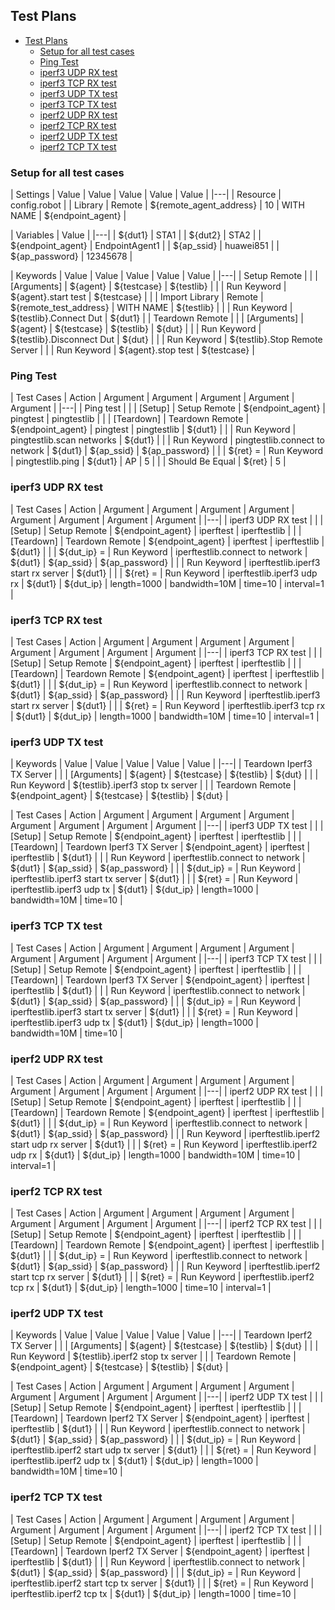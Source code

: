 ## Test Plans
- [Test Plans](#test-plans)
	- [Setup for all test cases](#setup-for-all-test-cases)
	- [Ping Test](#ping-test)
	- [iperf3 UDP RX test](#iperf3-udp-rx-test)
	- [iperf3 TCP RX test](#iperf3-tcp-rx-test)
	- [iperf3 UDP TX test](#iperf3-udp-tx-test)
	- [iperf3 TCP TX test](#iperf3-tcp-tx-test)
	- [iperf2 UDP RX test](#iperf2-udp-rx-test)
	- [iperf2 TCP RX test](#iperf2-tcp-rx-test)
	- [iperf2 UDP TX test](#iperf2-udp-tx-test)
	- [iperf2 TCP TX test](#iperf2-tcp-tx-test)

### Setup for all test cases
| Settings | Value | Value | Value | Value | Value |
|---|
| Resource | config.robot |
| Library | Remote | ${remote_agent_address} | 10 | WITH NAME | ${endpoint_agent} |

| Variables | Value |
|---|
| ${dut1} | STA1 |
| ${dut2} | STA2 |
| ${endpoint_agent} | EndpointAgent1 |
| ${ap_ssid} | huawei851 |
| ${ap_password} | 12345678 |

| Keywords | Value | Value | Value | Value | Value |
|---|
| Setup Remote |
| | [Arguments] | ${agent} | ${testcase} | ${testlib} |
| | Run Keyword | ${agent}.start test | ${testcase} |
| | Import Library | Remote | ${remote_test_address} | WITH NAME | ${testlib} |
| | Run Keyword | ${testlib}.Connect Dut | ${dut1} |
| Teardown Remote |
| | [Arguments] | ${agent} | ${testcase} | ${testlib} | ${dut} |
| | Run Keyword | ${testlib}.Disconnect Dut | ${dut} |
| | Run Keyword | ${testlib}.Stop Remote Server |
| | Run Keyword | ${agent}.stop test | ${testcase} |

### Ping Test
| Test Cases | Action | Argument | Argument | Argument | Argument | Argument |
|---|
| Ping test |
| | [Setup] | Setup Remote | ${endpoint_agent} | pingtest | pingtestlib |
| | [Teardown] | Teardown Remote | ${endpoint_agent} | pingtest | pingtestlib | ${dut1} |
| | Run Keyword | pingtestlib.scan networks | ${dut1} |
| | Run Keyword | pingtestlib.connect to network | ${dut1} | ${ap_ssid} | ${ap_password} |
| | ${ret} = | Run Keyword | pingtestlib.ping | ${dut1} | AP | 5 |
| | Should Be Equal | ${ret} | 5 |

### iperf3 UDP RX test
| Test Cases | Action | Argument | Argument | Argument | Argument | Argument | Argument | Argument | Argument |
|---|
| iperf3 UDP RX test |
| | [Setup] | Setup Remote | ${endpoint_agent} | iperftest | iperftestlib |
| | [Teardown] | Teardown Remote | ${endpoint_agent} | iperftest | iperftestlib | ${dut1} |
| | ${dut_ip} = | Run Keyword | iperftestlib.connect to network | ${dut1} | ${ap_ssid} | ${ap_password} |
| | Run Keyword | iperftestlib.iperf3 start rx server | ${dut1} |
| | ${ret} = | Run Keyword | iperftestlib.iperf3 udp rx | ${dut1} | ${dut_ip} | length=1000 | bandwidth=10M | time=10 | interval=1 |

### iperf3 TCP RX test
| Test Cases | Action | Argument | Argument | Argument | Argument | Argument | Argument | Argument | Argument |
|---|
| iperf3 TCP RX test |
| | [Setup] | Setup Remote | ${endpoint_agent} | iperftest | iperftestlib |
| | [Teardown] | Teardown Remote | ${endpoint_agent} | iperftest | iperftestlib | ${dut1} |
| | ${dut_ip} = | Run Keyword | iperftestlib.connect to network | ${dut1} | ${ap_ssid} | ${ap_password} |
| | Run Keyword | iperftestlib.iperf3 start rx server | ${dut1} |
| | ${ret} = | Run Keyword | iperftestlib.iperf3 tcp rx | ${dut1} | ${dut_ip} | length=1000 | bandwidth=10M | time=10 | interval=1 |

### iperf3 UDP TX test
| Keywords | Value | Value | Value | Value | Value |
|---|
| Teardown Iperf3 TX Server |
| | [Arguments] | ${agent} | ${testcase} | ${testlib} | ${dut} |
| | Run Keyword | ${testlib}.iperf3 stop tx server |
| | Teardown Remote | ${endpoint_agent} | ${testcase} | ${testlib} | ${dut} |

| Test Cases | Action | Argument | Argument | Argument | Argument | Argument | Argument | Argument | Argument |
|---|
| iperf3 UDP TX test |
| | [Setup] | Setup Remote | ${endpoint_agent} | iperftest | iperftestlib |
| | [Teardown] | Teardown Iperf3 TX Server | ${endpoint_agent} | iperftest | iperftestlib | ${dut1} |
| | Run Keyword | iperftestlib.connect to network | ${dut1} | ${ap_ssid} | ${ap_password} |
| | ${dut_ip} = | Run Keyword | iperftestlib.iperf3 start tx server | ${dut1} |
| | ${ret} = | Run Keyword | iperftestlib.iperf3 udp tx | ${dut1} | ${dut_ip} | length=1000 | bandwidth=10M | time=10 |

### iperf3 TCP TX test
| Test Cases | Action | Argument | Argument | Argument | Argument | Argument | Argument | Argument | Argument |
|---|
| iperf3 TCP TX test |
| | [Setup] | Setup Remote | ${endpoint_agent} | iperftest | iperftestlib |
| | [Teardown] | Teardown Iperf3 TX Server | ${endpoint_agent} | iperftest | iperftestlib | ${dut1} |
| | Run Keyword | iperftestlib.connect to network | ${dut1} | ${ap_ssid} | ${ap_password} |
| | ${dut_ip} = | Run Keyword | iperftestlib.iperf3 start tx server | ${dut1} |
| | ${ret} = | Run Keyword | iperftestlib.iperf3 udp tx | ${dut1} | ${dut_ip} | length=1000 | bandwidth=10M | time=10 |

### iperf2 UDP RX test
| Test Cases | Action | Argument | Argument | Argument | Argument | Argument | Argument | Argument | Argument |
|---|
| iperf2 UDP RX test |
| | [Setup] | Setup Remote | ${endpoint_agent} | iperftest | iperftestlib |
| | [Teardown] | Teardown Remote | ${endpoint_agent} | iperftest | iperftestlib | ${dut1} |
| | ${dut_ip} = | Run Keyword | iperftestlib.connect to network | ${dut1} | ${ap_ssid} | ${ap_password} |
| | Run Keyword | iperftestlib.iperf2 start udp rx server | ${dut1} |
| | ${ret} = | Run Keyword | iperftestlib.iperf2 udp rx | ${dut1} | ${dut_ip} | length=1000 | bandwidth=10M | time=10 | interval=1 |

### iperf2 TCP RX test
| Test Cases | Action | Argument | Argument | Argument | Argument | Argument | Argument | Argument | Argument |
|---|
| iperf2 TCP RX test |
| | [Setup] | Setup Remote | ${endpoint_agent} | iperftest | iperftestlib |
| | [Teardown] | Teardown Remote | ${endpoint_agent} | iperftest | iperftestlib | ${dut1} |
| | ${dut_ip} = | Run Keyword | iperftestlib.connect to network | ${dut1} | ${ap_ssid} | ${ap_password} |
| | Run Keyword | iperftestlib.iperf2 start tcp rx server | ${dut1} |
| | ${ret} = | Run Keyword | iperftestlib.iperf2 tcp rx | ${dut1} | ${dut_ip} | length=1000 | time=10 | interval=1 |

### iperf2 UDP TX test
| Keywords | Value | Value | Value | Value | Value |
|---|
| Teardown Iperf2 TX Server |
| | [Arguments] | ${agent} | ${testcase} | ${testlib} | ${dut} |
| | Run Keyword | ${testlib}.iperf2 stop tx server |
| | Teardown Remote | ${endpoint_agent} | ${testcase} | ${testlib} | ${dut} |

| Test Cases | Action | Argument | Argument | Argument | Argument | Argument | Argument | Argument | Argument |
|---|
| iperf2 UDP TX test |
| | [Setup] | Setup Remote | ${endpoint_agent} | iperftest | iperftestlib |
| | [Teardown] | Teardown Iperf2 TX Server | ${endpoint_agent} | iperftest | iperftestlib | ${dut1} |
| | Run Keyword | iperftestlib.connect to network | ${dut1} | ${ap_ssid} | ${ap_password} |
| | ${dut_ip} = | Run Keyword | iperftestlib.iperf2 start udp tx server | ${dut1} |
| | ${ret} = | Run Keyword | iperftestlib.iperf2 udp tx | ${dut1} | ${dut_ip} | length=1000 | bandwidth=10M | time=10 |

### iperf2 TCP TX test
| Test Cases | Action | Argument | Argument | Argument | Argument | Argument | Argument | Argument | Argument |
|---|
| iperf2 TCP TX test |
| | [Setup] | Setup Remote | ${endpoint_agent} | iperftest | iperftestlib |
| | [Teardown] | Teardown Iperf2 TX Server | ${endpoint_agent} | iperftest | iperftestlib | ${dut1} |
| | Run Keyword | iperftestlib.connect to network | ${dut1} | ${ap_ssid} | ${ap_password} |
| | ${dut_ip} = | Run Keyword | iperftestlib.iperf2 start tcp tx server | ${dut1} |
| | ${ret} = | Run Keyword | iperftestlib.iperf2 tcp tx | ${dut1} | ${dut_ip} | length=1000 | time=10 |
